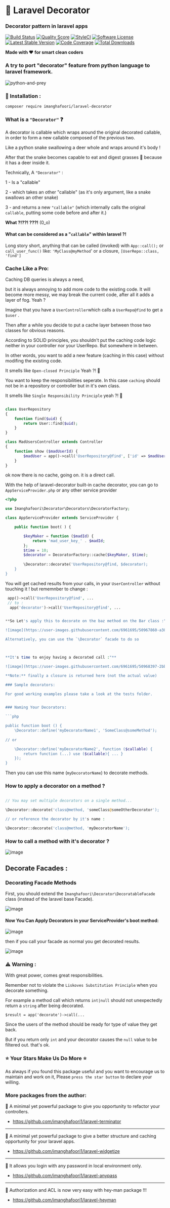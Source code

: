 # :christmas_tree: Laravel Decorator 

### Decorator pattern in laravel apps

[![Build Status](https://travis-ci.org/imanghafoori1/laravel-decorator.svg?branch=master)](https://travis-ci.org/imanghafoori1/laravel-decorator)
<a href="https://scrutinizer-ci.com/g/imanghafoori1/laravel-decorator"><img src="https://img.shields.io/scrutinizer/g/imanghafoori1/laravel-decorator.svg?style=round-square" alt="Quality Score"></img></a>
[![StyleCI](https://github.styleci.io/repos/164699371/shield?branch=master)](https://github.styleci.io/repos/164699371)
[![Software License](https://img.shields.io/badge/license-MIT-brightgreen.svg?style=round-square)](LICENSE.md)
[![Latest Stable Version](https://poser.pugx.org/imanghafoori/laravel-decorator/v/stable)](https://packagist.org/packages/imanghafoori/laravel-decorator)
[![Code Coverage](https://scrutinizer-ci.com/g/imanghafoori1/laravel-decorator/badges/coverage.png?b=master)](https://scrutinizer-ci.com/g/imanghafoori1/laravel-decorator/?branch=master)
[![Total Downloads](https://poser.pugx.org/imanghafoori/laravel-decorator/downloads)](https://packagist.org/packages/imanghafoori/laravel-decorator)


**Made with :heart: for smart clean coders**


### A try to port "decorator" feature from python language to laravel framework.



![python-and-prey](https://user-images.githubusercontent.com/6961695/51078481-a2ad9300-16ca-11e9-8bf2-1d4ed214e030.jpg)


### :truck: Installation :

```
composer require imanghafoori/laravel-decorator
```



### What is a `"Decorator"` :question:

A decorator is callable which wraps around the original decorated callable, in order to form a new callable composed of the previous two.

Like a python snake swallowing a deer whole and wraps around it's body !

After that the snake becomes capable to eat and digest grasses :herb: because it has a deer inside it.

Technically, A `"Decorator"` :

1 - Is a "callable"

2 - which takes an other "callable" (as it's only argument, like a snake swallows an other snake)

3 - and returns a new `"callable"` (which internally calls the original `callable`, putting some code before and after it.)

**What ?!??! ???!** (0_o)

#### What can be considered as a "`callable`" within laravel ?!

Long story short, anything that can be called (invoked) with `App::call();` or `call_user_func()`
like: `'MyClass@myMethod`' or a closure, `[UserRepo::class, 'find']`

### Cache Like a Pro:

Caching DB queries is always a need,

but it is always annoying to add more code to the existing code.
It will become more messy, we may break the current code, after all it adds a layer of fog. Yeah ?


Imagine that you have a `UserController`which calls a `UserRepo@find` to get a `$user` .

Then after a while you decide to put a cache layer between those two classes for obvious reasons.

According to SOLID principles, you shouldn't put the caching code logic neither in your controller nor your UserRepo.
But somewhere in between.

In other words, you want to add a new feature (caching in this case) without modifing the existing code.

It smells like `Open-closed Principle` Yeah ?! 👃 

You want to keep the responsibilities seperate. In this case `caching` should not be in a repository or controller but in it's own class. 

It smells like `Single Responsibility Principle` yeah ?! 👃 

```php

class UserRepository
{
    function find($uid) {
        return User::find($uid);
    }
}

class MadUsersController extends Controller
{
    function show ($madUserId) {
        $madUser = app()->call('UserRepository@find', ['id' => $madUserId]);
    }
}

```
ok now there is no cache, going on. it is a direct call.

With the help of laravel-decorator built-in cache decorator, you can go to `AppServiceProvider.php` or any other service provider 

```php
<?php

use Imanghafoori\Decorator\Decorators\DecoratorFactory;

class AppServiceProvider extends ServiceProvider {

    public function boot( ) {

        $keyMaker = function ($madId) {
            return 'mad_user_key_' . $madId;
        };
        $time = 10;
        $decorator = DecoratorFactory::cache($keyMaker, $time);
        
        \Decorator::decorate('UserRepository@find, $decorator);
    }
}

```

You will get cached results from your calls, in your `UserController` without touching it !
but rememnber to change :

```php
 app()->call('UserRepository@find', ...
 // to :
  app('decorator')->call('UserRepository@find', ...


**So Let's apply this to decorate on the baz method on the Bar class :".**

![image](https://user-images.githubusercontent.com/6961695/50967860-a389cd80-14ee-11e9-85a5-e3cf346942a3.png)

Alternatively, you can use the `\Decorator` facade to do so



**It's time to enjoy having a decorated call :"**

![image](https://user-images.githubusercontent.com/6961695/50968397-2bbca280-14f0-11e9-85c9-4112e14da056.png)

**Note:** finally a closure is returned here (not the actual value)

### Sample decorators:

For good working examples please take a look at the tests folder.


### Naming Your Decorators:

```php

public function boot () {
    \Decorator::define('myDecoratorName1', 'SomeClass@someMethod');
    
// or

    \Decorator::define('myDecoratorName2', function ($callable) {
        return function (...) use ($callable){ ... } 
    });
}

```
Then you can use this name (`myDecoratorName`) to decorate methods.


### How to apply a decorator on a method ?

```php

// You may set multiple decorators on a single method...

\Decorator::decorate('class@method, 'someClass@someOtherDecorator');

// or reference the decorator by it's name :

\Decorator::decorate('class@method, 'myDecoratorName');

```


### How to call a method with it's decorator ?

![image](https://user-images.githubusercontent.com/6961695/51078628-970f9b80-16cd-11e9-8b23-267b2d1564e7.png)


## Decorate Facades :

### Decorating Facade Methods

First, you should extend the `Imanghafoori\Decorator\DecoratableFacade` class (instead of the laravel base Facade).

![image](https://user-images.githubusercontent.com/6961695/51075625-484d0c00-16a3-11e9-9551-73b199a9c5e9.png)


#### Now You Can Apply Decorators in your ServiceProvider's boot method:

![image](https://user-images.githubusercontent.com/6961695/51078788-6715c780-16d0-11e9-91af-710fc9cd51b7.png)


then if you call your facade as normal you get decorated results.


![image](https://user-images.githubusercontent.com/6961695/51075751-3d937680-16a5-11e9-855b-2b8b61bdb876.png)


### :warning: Warning :

With great power, comes great responsibilities.

Remember not to violate the `Liskoves Substitution Principle` when you decorate something.

For example a method call which returns `int|null` should not unexpectedly return a `string` after being decorated.

`$result = app('decorate')->call(...`

Since the users of the method should be ready for type of value they get back.

But if you return only `int` and your decorator causes the `null` value to be filtered out. that's ok.


### :star: Your Stars Make Us Do More :star:

As always if you found this package useful and you want to encourage us to maintain and work on it, Please `press the star button` to declare your willing.


### More packages from the author:

:gem: A minimal yet powerful package to give you opportunity to refactor your controllers.

- https://github.com/imanghafoori1/laravel-terminator

-------------

:gem: A minimal yet powerful package to give a better structure and caching opportunity for your laravel apps.

- https://github.com/imanghafoori1/laravel-widgetize

------------

:gem: It allows you login with any password in local environment only.

- https://github.com/imanghafoori1/laravel-anypass

------------

:gem: Authorization and ACL is now very easy with hey-man package !!!

- https://github.com/imanghafoori1/laravel-heyman
